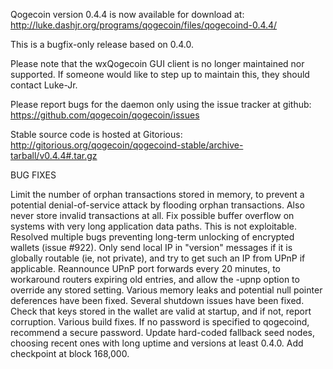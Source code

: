 Qogecoin version 0.4.4 is now available for download at:
http://luke.dashjr.org/programs/qogecoin/files/qogecoind-0.4.4/

This is a bugfix-only release based on 0.4.0.

Please note that the wxQogecoin GUI client is no longer maintained nor supported. If someone would like to step up to maintain this, they should contact Luke-Jr.

Please report bugs for the daemon only using the issue tracker at github:
https://github.com/qogecoin/qogecoin/issues

Stable source code is hosted at Gitorious:
http://gitorious.org/qogecoin/qogecoind-stable/archive-tarball/v0.4.4#.tar.gz

BUG FIXES

Limit the number of orphan transactions stored in memory, to prevent a potential denial-of-service attack by flooding orphan transactions. Also never store invalid transactions at all.
Fix possible buffer overflow on systems with very long application data paths. This is not exploitable.
Resolved multiple bugs preventing long-term unlocking of encrypted wallets (issue #922).
Only send local IP in "version" messages if it is globally routable (ie, not private), and try to get such an IP from UPnP if applicable.
Reannounce UPnP port forwards every 20 minutes, to workaround routers expiring old entries, and allow the -upnp option to override any stored setting.
Various memory leaks and potential null pointer deferences have been
fixed.
Several shutdown issues have been fixed.
Check that keys stored in the wallet are valid at startup, and if not,
report corruption.
Various build fixes.
If no password is specified to qogecoind, recommend a secure password.
Update hard-coded fallback seed nodes, choosing recent ones with long uptime and versions at least 0.4.0.
Add checkpoint at block 168,000.

